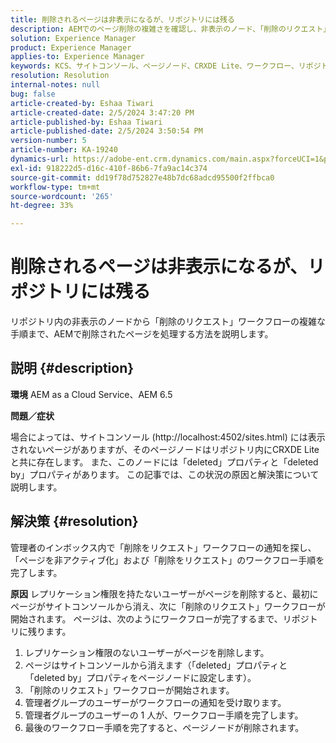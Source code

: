 ```yaml
---
title: 削除されるページは非表示になるが、リポジトリには残る
description: AEMでのページ削除の複雑さを確認し、非表示のノード、「削除のリクエスト」ワークフローおよび管理者の役割について学びます。
solution: Experience Manager
product: Experience Manager
applies-to: Experience Manager
keywords: KCS、サイトコンソール、ページノード、CRXDE Lite、ワークフロー、リポジトリ
resolution: Resolution
internal-notes: null
bug: false
article-created-by: Eshaa Tiwari
article-created-date: 2/5/2024 3:47:20 PM
article-published-by: Eshaa Tiwari
article-published-date: 2/5/2024 3:50:54 PM
version-number: 5
article-number: KA-19240
dynamics-url: https://adobe-ent.crm.dynamics.com/main.aspx?forceUCI=1&pagetype=entityrecord&etn=knowledgearticle&id=1b997bd2-3dc4-ee11-9079-6045bd006268
exl-id: 918222d5-d16c-410f-86b6-7fa9ac14c374
source-git-commit: dd19f78d752827e48b7dc68adcd95500f2ffbca0
workflow-type: tm+mt
source-wordcount: '265'
ht-degree: 33%

---
```


# 削除されるページは非表示になるが、リポジトリには残る


リポジトリ内の非表示のノードから「削除のリクエスト」ワークフローの複雑な手順まで、AEMで削除されたページを処理する方法を説明します。

## 説明 {#description}


<b>環境</b>
AEM as a Cloud Service、AEM 6.5

<b>問題／症状</b>

場合によっては、サイトコンソール (http://localhost:4502/sites.html) には表示されないページがありますが、そのページノードはリポジトリ内にCRXDE Liteと共に存在します。 また、このノードには「deleted」プロパティと「deleted by」プロパティがあります。 この記事では、この状況の原因と解決策について説明します。


## 解決策 {#resolution}


管理者のインボックス内で「削除をリクエスト」ワークフローの通知を探し、「ページを非アクティブ化」および「削除をリクエスト」のワークフロー手順を完了します。

<b>原因</b>
レプリケーション権限を持たないユーザーがページを削除すると、最初にページがサイトコンソールから消え、次に「削除のリクエスト」ワークフローが開始されます。 ページは、次のようにワークフローが完了するまで、リポジトリに残ります。
1. レプリケーション権限のないユーザーがページを削除します。
2. ページはサイトコンソールから消えます（「deleted」プロパティと「deleted by」プロパティをページノードに設定します）。
3. 「削除のリクエスト」ワークフローが開始されます。
4. 管理者グループのユーザーがワークフローの通知を受け取ります。
5. 管理者グループのユーザーの 1 人が、ワークフロー手順を完了します。
6. 最後のワークフロー手順を完了すると、ページノードが削除されます。
